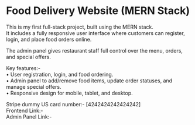 # Food Delivery Website (MERN Stack)

This is my first full-stack project, built using the MERN stack.<br/>
It includes a fully responsive user interface where customers can register, login, and place food orders online.

The admin panel gives restaurant staff full control over the menu, orders, and special offers.

Key features:-<br/>
• User registration, login, and food ordering.<br/>
• Admin panel to add/remove food items, update order statuses, and manage special offers.<br/>
• Responsive design for mobile, tablet, and desktop.

Stripe dummy US card number:- [4242424242424242]<br/>
Frontend Link:-<br/>
Admin Panel Link:-
